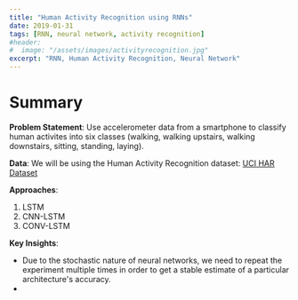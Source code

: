 ```yaml
---
title: "Human Activity Recognition using RNNs"
date: 2019-01-31
tags: [RNN, neural network, activity recognition]
#header:
#  image: "/assets/images/activityrecognition.jpg"
excerpt: "RNN, Human Activity Recognition, Neural Network"
---
```


# Summary 

**Problem Statement**: Use accelerometer data from a smartphone to classify human activites into six classes (walking, walking upstairs, walking downstairs, sitting, standing, laying).

**Data**: We will be using the Human Activity Recognition dataset: [UCI HAR Dataset](https://archive.ics.uci.edu/ml/machine-learning-databases/00240/UCI%20HAR%20Dataset.zip)

**Approaches**: 
1. LSTM
2. CNN-LSTM
3. CONV-LSTM

**Key Insights**:
* Due to the stochastic nature of neural networks, we need to repeat the experiment multiple times in order to get a stable estimate of a particular architecture's accuracy.
* 

